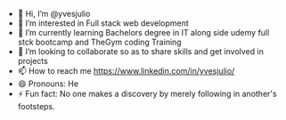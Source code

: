- 👋 Hi, I’m @yvesjulio
- 👀 I’m interested in Full stack web development
- 🌱 I’m currently learning Bachelors degree in IT along side udemy full stck bootcamp and TheGym coding Training
- 💞️ I’m looking to collaborate so as to share skills and get involved in projects
- 📫 How to reach me https://www.linkedin.com/in/yvesjulio/
- 😄 Pronouns: He
- ⚡ Fun fact: No one makes a discovery by merely following in another's footsteps.

<!---
yvesjulio/yvesjulio is a ✨ special ✨ repository because its `README.md` (this file) appears on your GitHub profile.
You can click the Preview link to take a look at your changes.
--->
